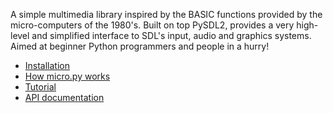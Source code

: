 A simple multimedia library inspired by the BASIC functions provided by
the micro-computers of the 1980's.  Built on top PySDL2, provides a very
high-level and simplified interface to SDL's input, audio and graphics 
systems.  Aimed at beginner Python programmers and people in a hurry!

 *  [Installation](https://github.com/jamescox/micro.py/wiki/Installation)
 *  [How micro.py works](https://github.com/jamescox/micro.py/wiki/How-micro.py-works)
 *  [Tutorial](https://github.com/jamescox/micro.py/wiki/Tutorial)
 *  [API documentation](https://github.com/jamescox/micro.py/wiki/API-documentation)
